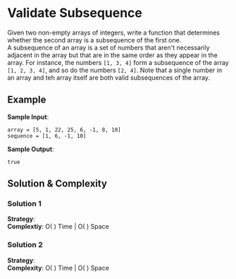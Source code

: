 # Validate Subsequence  
Given two non-empty arrays of integers, write a function that determines whether the second array is a subsequence of the first one.  
A subsequence of an array is a set of numbers that aren't necessarily adjacent in the array but that are in the same order as they appear in the array. For instance, the numbers `[1, 3, 4]` form a subsequence of the array `[1, 2, 3, 4]`, and so do the numbers `[2, 4]`. Note that a single number in an array and teh array itself are both valid subsequences of the array.  

## Example  
__Sample Input__:  
```
array = [5, 1, 22, 25, 6, -1, 8, 10]  
sequence = [1, 6, -1, 10]  
```
__Sample Output__:  
```
true
```  

## Solution & Complexity  
### Solution 1  
__Strategy__:  
__Complextiy__: O( ) Time | O( ) Space  

### Solution 2  
__Strategy__:  
__Complexity__: O( ) Time | O( ) Space  
